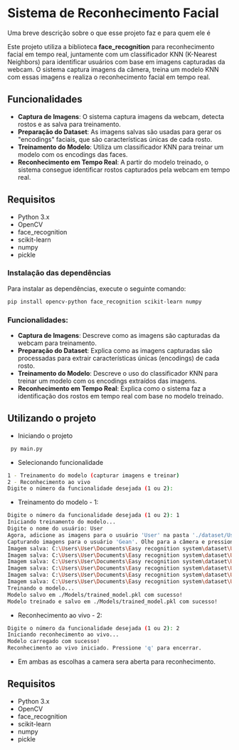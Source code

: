 
# Sistema de Reconhecimento Facial

Uma breve descrição sobre o que esse projeto faz e para quem ele é

Este projeto utiliza a biblioteca **face_recognition** para reconhecimento facial em tempo real, juntamente com um classificador KNN (K-Nearest Neighbors) para identificar usuários com base em imagens capturadas da webcam. O sistema captura imagens da câmera, treina um modelo KNN com essas imagens e realiza o reconhecimento facial em tempo real.

## Funcionalidades

- **Captura de Imagens**: O sistema captura imagens da webcam, detecta rostos e as salva para treinamento.
- **Preparação do Dataset**: As imagens salvas são usadas para gerar os "encodings" faciais, que são características únicas de cada rosto.
- **Treinamento do Modelo**: Utiliza um classificador KNN para treinar um modelo com os encodings das faces.
- **Reconhecimento em Tempo Real**: A partir do modelo treinado, o sistema consegue identificar rostos capturados pela webcam em tempo real.

## Requisitos

- Python 3.x
- OpenCV
- face_recognition
- scikit-learn
- numpy
- pickle

### Instalação das dependências

Para instalar as dependências, execute o seguinte comando:

```bash
pip install opencv-python face_recognition scikit-learn numpy
```

### Funcionalidades:
- **Captura de Imagens**: Descreve como as imagens são capturadas da webcam para treinamento.
- **Preparação do Dataset**: Explica como as imagens capturadas são processadas para extrair características únicas (encodings) de cada rosto.
- **Treinamento do Modelo**: Descreve o uso do classificador KNN para treinar um modelo com os encodings extraídos das imagens.
- **Reconhecimento em Tempo Real**: Explica como o sistema faz a identificação dos rostos em tempo real com base no modelo treinado.
## Utilizando o projeto
* Iniciando o projeto

```bash
 py main.py
```

* Selecionando funcionalidade
```bash
1 - Treinamento do modelo (capturar imagens e treinar)
2 - Reconhecimento ao vivo
Digite o número da funcionalidade desejada (1 ou 2):
```

* Treinamento do modelo - 1:
```bash
Digite o número da funcionalidade desejada (1 ou 2): 1
Iniciando treinamento do modelo...
Digite o nome do usuário: User
Agora, adicione as imagens para o usuário 'User' na pasta './dataset/User'.
Capturando imagens para o usuário 'Gean'. Olhe para a câmera e pressione 'q' para sair.
Imagem salva: C:\Users\User\Documents\Easy recognition system\dataset\User\User\User.jpg
Imagem salva: C:\Users\User\Documents\Easy recognition system\dataset\User\User\User.jpg
Imagem salva: C:\Users\User\Documents\Easy recognition system\dataset\User\User\User.jpg
Imagem salva: C:\Users\User\Documents\Easy recognition system\dataset\User\User\User.jpg
Imagem salva: C:\Users\User\Documents\Easy recognition system\dataset\User\User\User.jpg
Imagem salva: C:\Users\User\Documents\Easy recognition system\dataset\User\User\User.jpg
Treinando o modelo...
Modelo salvo em ./Models/trained_model.pkl com sucesso!
Modelo treinado e salvo em ./Models/trained_model.pkl com sucesso!
```
* Reconhecimento ao vivo - 2:
```bash
Digite o número da funcionalidade desejada (1 ou 2): 2
Iniciando reconhecimento ao vivo...
Modelo carregado com sucesso!
Reconhecimento ao vivo iniciado. Pressione 'q' para encerrar.
```

* Em ambas as escolhas a camera sera aberta para reconhecimento.

## Requisitos

- Python 3.x
- OpenCV
- face_recognition
- scikit-learn
- numpy
- pickle
